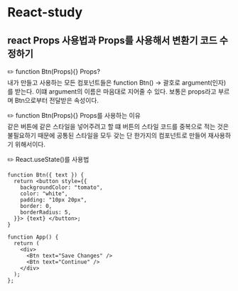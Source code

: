 # React-study

<h2>react Props 사용법과 Props를 사용해서 변환기 코드 수정하기</h2>

✏️ function Btn(Props){} Props?<br>
내가 만들고 사용하는 모든 컴포넌트들은 function Btn() -> 괄호로 argument(인자)를 받는다. 이떄 argument의 이름은 마음대로 지어줄 수 있다. 보통은 props라고 부르며 Btn으로부터 전달받은 속성이다.

✏️ function Btn(Props){} Props를 사용하는 이유 <br>
같은 버튼에 같은 스타일을 넣어주려고 할 떄 버튼의 스타일 코드를 중복으로 적는 것은 불필요하기 때문에 공통된 스타일을 모두 갖는 단 한가지의 컴포넌트로 만들어 재사용하기 위해서이다.

✏️ React.useState()를 사용법

```
function Btn({ text }) {
  return <button style={{
    backgroundColor: "tomato",
    color: "white",
    padding: "10px 20px",
    border: 0,
    borderRadius: 5,
  }}> {text} </button>;
}

function App() {
  return (
    <div>
      <Btn text="Save Changes" />
      <Btn text="Continue" />
    </div>
  );
};
```
